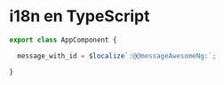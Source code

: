 # i18n en TypeScript

```ts
export class AppComponent {

  message_with_id = $localize`:@@messageAwesomeNg:`;

}
```
